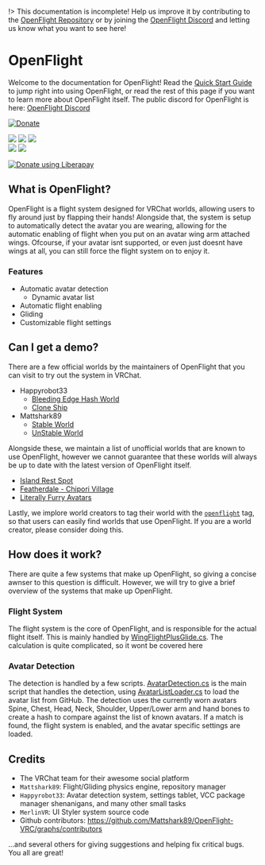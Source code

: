 !> This documentation is incomplete! Help us improve it by contributing to the [OpenFlight Repository](https://github.com/Mattshark89/OpenFlight-VRC/tree/main/docs) or by joining the [OpenFlight Discord](https://discord.gg/XrJsUfwqkf) and letting us know what you want to see here!
# OpenFlight
Welcome to the documentation for OpenFlight! Read the [Quick Start Guide](QUICKSTART.md) to jump right into using OpenFlight, or read the rest of this page if you want to learn more about OpenFlight itself. The public discord for OpenFlight is here: [OpenFlight Discord](https://discord.gg/XrJsUfwqkf)

[![Donate](https://liberapay.com/assets/widgets/donate.svg)](https://liberapay.com/OpenFlight/donate)

![](https://byob.yarr.is/Mattshark89/OpenFlight-VRC/unique_avatar_count)
![](https://byob.yarr.is/Mattshark89/OpenFlight-VRC/total_avatar_count)
![](https://byob.yarr.is/Mattshark89/OpenFlight-VRC/unique_hash_count)  
![](https://byob.yarr.is/Mattshark89/OpenFlight-VRC/todo_count)
![](https://byob.yarr.is/Mattshark89/OpenFlight-VRC/current_release_downloads)

<noscript><a href="https://liberapay.com/OpenFlight/donate"><img alt="Donate using Liberapay" src="https://liberapay.com/assets/widgets/donate.svg"></a></noscript>

## What is OpenFlight?
OpenFlight is a flight system designed for VRChat worlds, allowing users to fly around just by flapping their hands! Alongside that, the system is setup to automatically detect the avatar you are wearing, allowing for the automatic enabling of flight when you put on an avatar wing arm attached wings. Ofcourse, if your avatar isnt supported, or even just doesnt have wings at all, you can still force the flight system on to enjoy it.

### Features
- Automatic avatar detection
  - Dynamic avatar list
- Automatic flight enabling
- Gliding
- Customizable flight settings


## Can I get a demo?
There are a few official worlds by the maintainers of OpenFlight that you can visit to try out the system in VRChat.
- Happyrobot33
  - [Bleeding Edge Hash World](https://vrchat.com/home/launch?worldId=wrld_ef75dcc8-02fa-43ef-8f42-7b8159783d3d)
  - [Clone Ship](https://vrchat.com/home/world/wrld_2a9832e0-1b68-4a4b-9905-c7d54dc02a69)
- Mattshark89
  - [Stable World](https://vrchat.com/home/launch?worldId=wrld_e61cba97-a1a9-4c53-93d2-7bb77240a2e7)
  - [UnStable World](https://vrchat.com/home/world/wrld_21a31257-db78-472a-8fc7-b01edaf96e97)

Alongside these, we maintain a list of unofficial worlds that are known to use OpenFlight, however we cannot guarantee that these worlds will always be up to date with the latest version of OpenFlight itself.
- [Island Rest Spot](https://vrchat.com/home/world/wrld_c8ed9f99-451d-40d2-aa7e-db3751eb1ac7)
- [Featherdale - Chipori Village](https://vrchat.com/home/world/wrld_fe48b7d3-1eb7-4e4c-9d8a-97da1d14a4e4)
- [Literally Furry Avatars](https://vrchat.com/home/world/wrld_9cfb9bf2-d667-4740-80aa-5b5e70ba48a39)

Lastly, we implore world creators to tag their world with the [`openflight`](https://vrchat.com/home/search/openflight) tag, so that users can easily find worlds that use OpenFlight. If you are a world creator, please consider doing this.

## How does it work?
There are quite a few systems that make up OpenFlight, so giving a concise awnser to this question is difficult. However, we will try to give a brief overview of the systems that make up OpenFlight.
### Flight System
The flight system is the core of OpenFlight, and is responsible for the actual flight itself. This is mainly handled by [WingFlightPlusGlide.cs](/ScriptReference/Flight/WingFlightPlusGlide.md). The calculation is quite complicated, so it wont be covered here
### Avatar Detection
The detection is handled by a few scripts. [AvatarDetection.cs](/ScriptReference/AvatarDetection/AvatarDetection.md) is the main script that handles the detection, using [AvatarListLoader.cs](/ScriptReference/AvatarDetection/AvatarListLoader.md) to load the avatar list from GitHub. The detection uses the currently worn avatars Spine, Chest, Head, Neck, Shoulder, Upper/Lower arm and hand bones to create a hash to compare against the list of known avatars. If a match is found, the flight system is enabled, and the avatar specific settings are loaded.

## Credits
- The VRChat team for their awesome social platform
- `Mattshark89`: Flight/Gliding physics engine, repository manager
- `Happyrobot33`: Avatar detection system, settings tablet, VCC package manager shenanigans, and many other small tasks
- `MerlinVR`: UI Styler system source code
- Github contributors: https://github.com/Mattshark89/OpenFlight-VRC/graphs/contributors

...and several others for giving suggestions and helping fix critical bugs. You all are great!

